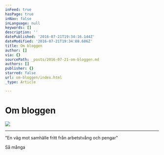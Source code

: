 ```yaml
---
inFeed: true
hasPage: true
inNav: false
inLanguage: null
keywords: []
description: ''
datePublished: '2016-07-21T19:34:16.144Z'
dateModified: '2016-07-21T19:34:08.606Z'
title: Om bloggen
author: []
via: {}
sourcePath: _posts/2016-07-21-om-bloggen.md
authors: []
publisher: {}
starred: false
url: om-bloggen/index.html
_type: Article

---
```

# Om bloggen
![](https://the-grid-user-content.s3-us-west-2.amazonaws.com/31acafed-6c0c-4eb9-b0d4-aabaec24d8d3.jpg)

****

"En väg mot samhälle fritt från arbetstvång och pengar"

Så många